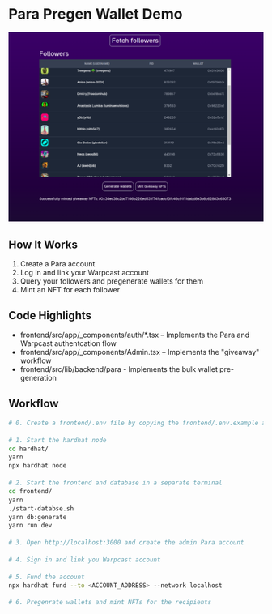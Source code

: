 # Para Pregen Wallet Demo

![Demo](images/Screenshot%20from%202025-03-24%2016-33-43.png)

## How It Works

1. Create a Para account
2. Log in and link your Warpcast account
3. Query your followers and pregenerate wallets for them
4. Mint an NFT for each follower

## Code Highlights

- frontend/src/app/\_components/auth/\*.tsx – Implements the Para and Warpcast authentcation flow
- frontend/src/app/\_components/Admin.tsx – Implements the "giveaway" workflow
- frontend/src/lib/backend/para - Implements the bulk wallet pre-generation

## Workflow

```bash
# 0. Create a frontend/.env file by copying the frontend/.env.example and fill in with the correct values

# 1. Start the hardhat node
cd hardhat/
yarn
npx hardhat node

# 2. Start the frontend and database in a separate terminal
cd frontend/
yarn
./start-databse.sh
yarn db:generate
yarn run dev

# 3. Open http://localhost:3000 and create the admin Para account

# 4. Sign in and link you Warpcast account

# 5. Fund the account
npx hardhat fund --to <ACCOUNT_ADDRESS> --network localhost

# 6. Pregenrate wallets and mint NFTs for the recipients
```
